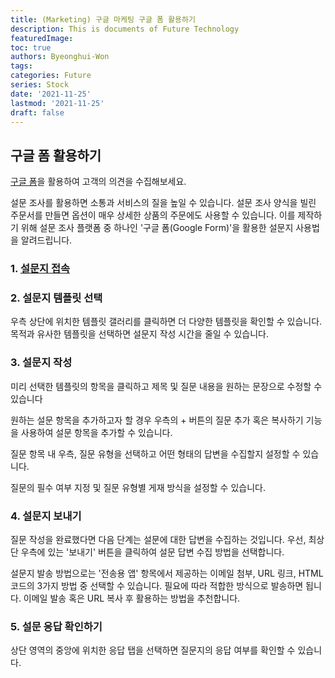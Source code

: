 ```yaml
---
title: (Marketing) 구글 마케팅 구글 폼 활용하기
description: This is documents of Future Technology
featuredImage: 
toc: true
authors: Byeonghui-Won
tags:
categories: Future
series: Stock
date: '2021-11-25'
lastmod: '2021-11-25'
draft: false
---
```


## 구글 폼 활용하기

[구글 폼](https://www.google.com/intl/ko/forms/about/)을 활용하여 고객의 의견을 수집해보세요.

설문 조사를 활용하면 소통과 서비스의 질을 높일 수 있습니다. 설문 조사 양식을 빌린 주문서를 만들면 옵션이 매우 상세한 상품의 주문에도 사용할 수 있습니다. 이를 제작하기 위해 설문 조사 플랫폼 중 하나인 '구글 폼(Google Form)'을 활용한 설문지 사용법을 알려드립니다.

### 1. [설문지 접속](https://www.google.com/intl/ko/forms/about/)

### 2. 설문지 템플릿 선택
우측 상단에 위치한 템플릿 갤러리를 클릭하면 더 다양한 템플릿을 확인할 수 있습니다. 목적과 유사한 템플릿을 선택하면 설문지 작성 시간을 줄일 수 있습니다.

### 3. 설문지 작성

미리 선택한 템플릿의 항목을 클릭하고 제목 및 질문 내용을 원하는 문장으로 수정할 수 있습니다

원하는 설문 항목을 추가하고자 할 경우 우측의 + 버튼의 질문 추가 혹은 복사하기 기능을 사용하여 설문 항목을 추가할 수 있습니다.

질문 항목 내 우측, 질문 유형을 선택하고 어떤 형태의 답변을 수집할지 설정할 수 있습니다.

질문의 필수 여부 지정 및 질문 유형별 게재 방식을 설정할 수 있습니다.

### 4. 설문지 보내기

질문 작성을 완료했다면 다음 단계는 설문에 대한 답변을 수집하는 것입니다. 우선, 최상단 우측에 있는 '보내기' 버튼을 클릭하여 설문 답변 수집 방법을 선택합니다.

설문지 발송 방법으로는 '전송용 앱' 항목에서 제공하는 이메일 첨부, URL 링크, HTML 코드의 3가지 방법 중 선택할 수 있습니다. 필요에 따라 적합한 방식으로 발송하면 됩니다. 
이메일 발송 혹은 URL 복사 후 활용하는 방법을 추천합니다.

### 5. 설문 응답 확인하기

상단 영역의 중앙에 위치한 응답 탭을 선택하면 질문지의 응답 여부를 확인할 수 있습니다.
